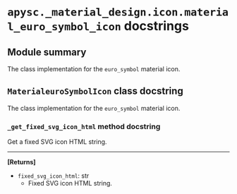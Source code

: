 # `apysc._material_design.icon.material_euro_symbol_icon` docstrings

## Module summary

The class implementation for the `euro_symbol` material icon.

## `MaterialeuroSymbolIcon` class docstring

The class implementation for the `euro_symbol` material icon.

### `_get_fixed_svg_icon_html` method docstring

Get a fixed SVG icon HTML string.<hr>

**[Returns]**

- `fixed_svg_icon_html`: str
  - Fixed SVG icon HTML string.